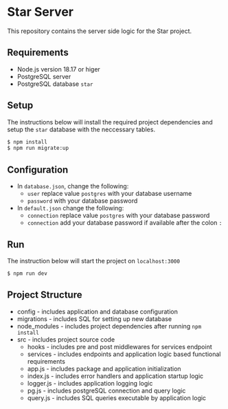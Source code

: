 # Star Server

This repository contains the server side logic for the Star project.


## Requirements

- Node.js version 18.17 or higer
- PostgreSQL server
- PostgreSQL database `star`


## Setup

The instructions below will install the required project dependencies and setup the `star` database with the neccessary tables.

```bash
$ npm install
$ npm run migrate:up
```


## Configuration

- In `database.json`, change the following:
    - `user` replace value `postgres` with your database username
    - `password` with your database password
- In `default.json` change the following:
    - `connection` replace value `postgres` with your database password
    - `connection` add your database password if available after the colon `:`


## Run

The instruction below will start the project on `localhost:3000`

```bash
$ npm run dev
```


## Project Structure

- config - includes application and database configuration
- migrations - includes SQL for setting up new database
- node_modules - includes project dependencies after running `npm install`
- src - includes project source code
    - hooks - includes pre and post middlewares for services endpoint
    - services - includes endpoints and application logic based functional requirements
    - app.js - includes package and application initialization
    - index.js - includes error handlers and application startup logic
    - logger.js - includes application logging logic
    - pg.js - includes postgreSQL connection and query logic
    - query.js - includes SQL queries executable by application logic
